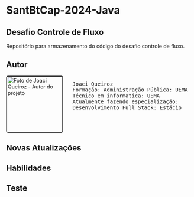 # SantBtCap-2024-Java
## Desafio Controle de Fluxo
Repositório para armazenamento do código do desafio controle de fluxo.
## Autor

<div style="display: flex">
  <img src="https://avatars.githubusercontent.com/u/35443200?s=400&u=cdcc147be8a7579c4f76a7df57210dc27732965b&v=4" alt="Foto de Joaci Queiroz - Autor do projeto" style="width:auto; height:150px; border: 2px solid;border-radius: 5px">
  <pre>
   Joaci Queiroz
   Formação: Administração Pública: UEMA
   Técnico em informatica: UEMA
   Atualmente fazendo especialização:
   Desenvolvimento Full Stack: Estácio </pre> 
</div>

## Novas Atualizações

## Habilidades
## Teste